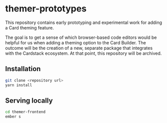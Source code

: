 # themer-prototypes
This repository contains early prototyping and experimental work for adding a Card theming feature.

The goal is to get a sense of which browser-based code editors would be helpful for us when adding a theming option to the Card Builder.
The outcome will be the creation of a new, separate package that integrates with the Cardstack ecosystem.
At that point, this repository will be archived.

## Installation

```sh
git clone <repository url>
yarn install
```

## Serving locally

```sh
cd themer-frontend
ember s
```
